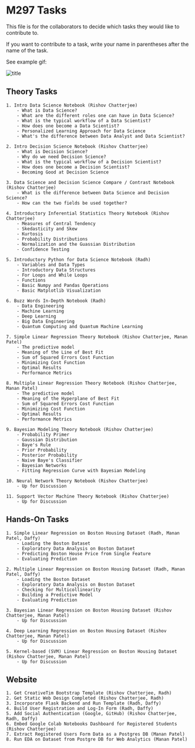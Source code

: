# M297 Tasks

This file is for the collaborators to decide which tasks they would like to contribute to.

If you want to contribute to a task, write your name in parentheses after the name of the task. 

See example gif: 

![title](tasks.gif)

## Theory Tasks

	1. Intro Data Science Notebook (Rishov Chatterjee)
		- What is Data Science? 
		- What are the different roles one can have in Data Science? 
		- What is the typical workflow of a Data Scientist? 
		- How does one become a Data Scientist? 
		- Personalized Learning Approach for Data Science 
		- What's the difference between Data Analyst and Data Scientist? 
 
	2. Intro Decision Science Notebook (Rishov Chatterjee)
		- What is Decision Science?
		- Why do we need Decision Science? 
		- What is the typical workflow of a Decision Scientist? 
		- How does one become a Decision Scientist? 
		- Becoming Good at Decision Science 
		
	3. Data Science and Decision Science Compare / Contrast Notebook (Rishov Chatterjee)
		- What is the difference between Data Science and Decision Science?
		- How can the two fields be used together? 
		
	4. Introductory Inferential Statistics Theory Notebook (Rishov Chatterjee)
		- Measures of Central Tendency 
		- Skedasticity and Skew 
		- Kurtosis 
		- Probability Distributions 
		- Normalization and the Guassian Distribution 
		- Confidence Testing 

	5. Introductory Python for Data Science Notebook (Radh)
		- Variables and Data Types 
		- Introductory Data Structures 
		- For Loops and While Loops 
		- Functions 
		- Basic Numpy and Pandas Operations 
		- Basic Matplotlib Visualization
  
	6. Buzz Words In-Depth Notebook (Radh)
		- Data Engineering 
		- Machine Learning 
		- Deep Learning 
		- Big Data Engineering 
		- Quantum Computing and Quantum Machine Learning 

	7. Simple Linear Regression Theory Notebook (Rishov Chatterjee, Manan Patel)
		- The predictive model 
		- Meaning of the Line of Best Fit
		- Sum of Squared Errors Cost Function 
		- Minimizing Cost Function 
		- Optimal Results
		- Performance Metrics 

	8. Multiple Linear Regression Theory Notebook (Rishov Chatterjee, Manan Patel)
		- The predictive model 
		- Meaning of the Hyperplane of Best Fit 
		- Sum of Squared Errors Cost Function
		- Minimizing Cost Function 
		- Optimal Results
		- Performance Metrics 

	9. Bayesian Modeling Theory Notebook (Rishov Chatterjee)
		- Probability Primer
		- Gaussian Distribution 
		- Baye's Rule
		- Prior Probability
		- Posterior Probability
		- Naive Baye's Classifier 
		- Bayesian Networks 
		- Fitting Regression Curve with Bayesian Modeling 

	10. Neural Network Theory Notebook (Rishov Chatterjee)
		- Up for Discussion 

	11. Support Vector Machine Theory Notebook (Rishov Chatterjee)
		- Up for Discussion 

## Hands-On Tasks 

	1. Simple Linear Regression on Boston Housing Dataset (Radh, Manan Patel, Daffy)
		- Loading the Boston Dataset 
		- Exploratory Data Analysis on Boston Dataset 
		- Predicting Boston House Price from Single Feature 
		- Evaluating Prediction

	2. Multiple Linear Regression on Boston Housing Dataset (Radh, Manan Patel, Daffy)
		- Loading the Boston Dataset 
		- Exploratory Data Analysis on Boston Dataset
		- Checking for Multicollinearity 
		- Building a Predictive Model 
		- Evaluating Prediction 

	3. Bayesian Linear Regression on Boston Housing Dataset (Rishov Chatterjee, Manan Patel)
		- Up for Discussion 

	4. Deep Learning Regression on Boston Housing Dataset (Rishov Chatterjee, Manan Patel)
		- Up for Discussion 

	5. Kernel-based (SVM) Linear Regression on Boston Housing Dataset (Rishov Chatterjee, Manan Patel)
		- Up for Discussion 

## Website 

	1. Get CreativeTim Bootstrap Template (Rishov Chatterjee, Radh)
	2. Get Static Web Design Completed (Rishov Chatterjee, Radh)
	3. Incorporate Flask Backend and Run Template (Radh, Daffy)
	4. Build User Registration and Log-In Form (Radh, Daffy)
	5. Add Social Authentication (Google, GitHub) (Rishov Chatterjee, Radh, Daffy)
	6. Embed Google Colab Notebooks Dashboard for Registered Students (Rishov Chatterjee)
	7. Extract Registered Users Form Data as a Postgres DB (Manan Patel)
	8. Run EDA on Dataset from Postgre DB for Web Analytics (Manan Patel)
		